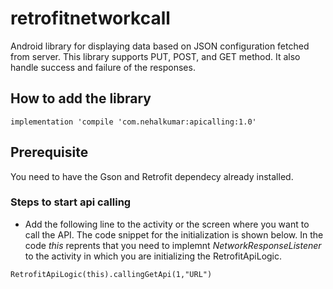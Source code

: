 # retrofitnetworkcall
Android library for displaying data based on JSON configuration fetched from server. This library supports PUT, POST, and GET method. It also handle success and failure of the responses.

## How to add the library

```
implementation 'compile 'com.nehalkumar:apicalling:1.0'
```
## Prerequisite
You need to have the Gson and Retrofit dependecy already installed.

### Steps to start api calling
- Add the following line to the activity or the screen where you want to call the API. The code snippet for the initialization is shown below. In the code *this* reprents that you need to implemnt *NetworkResponseListener* to the activity in which you are initializing the RetrofitApiLogic.

```
RetrofitApiLogic(this).callingGetApi(1,"URL")
```
